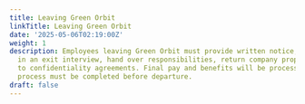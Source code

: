 ```yaml
---
title: Leaving Green Orbit
linkTitle: Leaving Green Orbit
date: '2025-05-06T02:19:00Z'
weight: 1
description: Employees leaving Green Orbit must provide written notice, participate
  in an exit interview, hand over responsibilities, return company property, and adhere
  to confidentiality agreements. Final pay and benefits will be processed, and a clearance
  process must be completed before departure.
draft: false
---
```



<!-- Unsupported block type: table_of_contents -->

<!-- Unsupported block type: unsupported -->


